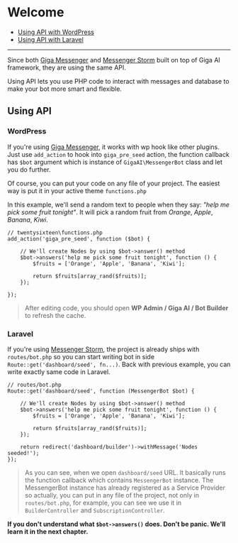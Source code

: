 # Welcome

- [Using API with WordPress](#wordpress)
- [Using API with Laravel](#laravel)

---
Since both [Giga Messenger](/docs/) and [Messenger Storm](/docs/messenger-storm) built on top of Giga AI framework, they are using the same API.

Using API lets you use PHP code to interact with messages and database to make your bot more smart and flexible.

## Using API
<a name="wordpress"></a>
### WordPress
If you're using [Giga Messenger](/docs/), it works with wp hook like other plugins. Just use `add_action` to hook into `giga_pre_seed` action, the function callback has `$bot` argument which is instance of `GigaAI\MessengerBot` class and let you do further.

Of course, you can put your code on any file of your project. The easiest way is put it in your active theme `functions.php`

In this example, we'll send a random text to people when they say: *"help me pick some fruit tonight"*. It will pick a random fruit from *Orange*, *Apple*, *Banana*, *Kiwi*.

```
// twentysixteen\functions.php
add_action('giga_pre_seed', function ($bot) {

    // We'll create Nodes by using $bot->answer() method
    $bot->answers('help me pick some fruit tonight', function () {
        $fruits = ['Orange', 'Apple', 'Banana', 'Kiwi'];

        return $fruits[array_rand($fruits)];
    });

});
```
> After editing code, you should open **WP Admin / Giga AI / Bot Builder** to refresh the cache.

<a name="laravel"></a>
### Laravel
If you're using [Messenger Storm](/docs/messenger-storm), the project is already ships with `routes/bot.php` so you can start writing bot in side `Route::get('dashboard/seed', fn...)`. Back with previous example, you can write exactly same code in Laravel.

```
// routes/bot.php
Route::get('dashboard/seed', function (MessengerBot $bot) {
    
    // We'll create Nodes by using $bot->answer() method
    $bot->answers('help me pick some fruit tonight', function () {
        $fruits = ['Orange', 'Apple', 'Banana', 'Kiwi'];

        return $fruits[array_rand($fruits)];
    });

    return redirect('dashboard/builder')->withMessage('Nodes seeded!');
});
```

> As you can see, when we open `dashboard/seed` URL. It basically runs the function callback which contains `MessengerBot` instance. The MessengerBot instance has already registered as a Service Provider so actually, you can put in any file of the project, not only in `routes/bot.php`, for example, you can see we use it in `BuilderController` and `SubscriptionController`. 

**If you don't understand what `$bot->answers()` does. Don't be panic. We'll learn it in the next chapter.**